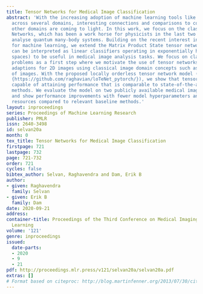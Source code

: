 ```yaml
---
title: Tensor Networks for Medical Image Classification
abstract: 'With the increasing adoption of machine learning tools like neural networks
  across several domains, interesting connections and comparisons to concepts from
  other domains are coming to light. In this work, we focus on the class of Tensor
  Networks, which has been a work horse for physicists in the last two decades to
  analyse quantum many-body systems. Building on the recent interest in tensor networks
  for machine learning, we extend the Matrix Product State tensor networks (which
  can be interpreted as linear classifiers operating in exponentially high dimensional
  spaces) to be useful in medical image analysis tasks. We focus on classification
  problems as a first step where we motivate the use of tensor networks and propose
  adaptions for 2D images using classical image domain concepts such as local orderlessness
  of images. With the proposed locally orderless tensor network model (Official repository:
  {https://github.com/raghavian/loTeNet_pytorch/}), we show that tensor networks are
  capable of attaining performance that is comparable to state-of-the-art deep learning
  methods. We evaluate the model on two publicly available medical imaging datasets
  and show performance improvements with fewer model hyperparameters and lesser computational
  resources compared to relevant baseline methods.'
layout: inproceedings
series: Proceedings of Machine Learning Research
publisher: PMLR
issn: 2640-3498
id: selvan20a
month: 0
tex_title: Tensor Networks for Medical Image Classification
firstpage: 721
lastpage: 732
page: 721-732
order: 721
cycles: false
bibtex_author: Selvan, Raghavendra and Dam, Erik B
author:
- given: Raghavendra
  family: Selvan
- given: Erik B
  family: Dam
date: 2020-09-21
address: 
container-title: Proceedings of the Third Conference on Medical Imaging with Deep
  Learning
volume: '121'
genre: inproceedings
issued:
  date-parts:
  - 2020
  - 9
  - 21
pdf: http://proceedings.mlr.press/v121/selvan20a/selvan20a.pdf
extras: []
# Format based on citeproc: http://blog.martinfenner.org/2013/07/30/citeproc-yaml-for-bibliographies/
---
```

